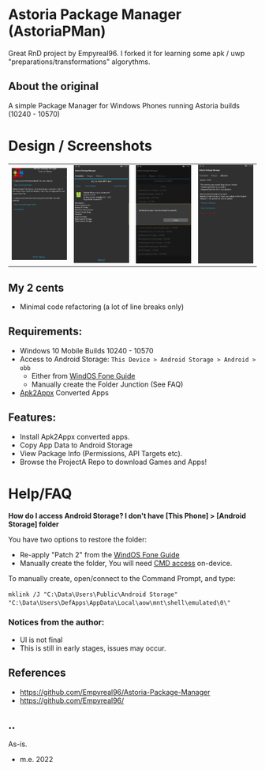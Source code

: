 # Astoria Package Manager (AstoriaPMan)
Great RnD project by Empyreal96. I forked it for learning some apk / uwp "preparations/transformations" algorythms. 

## About the original

A simple Package Manager for Windows Phones running Astoria builds (10240 - 10570) 

# Design / Screenshots
<table><tr>
<td> <img src="Images/shot1.png" alt="Drawing" style="width: 320px;"/> </td>
<td> <img src="Images/shot2.png" alt="Drawing" style="width: 320px;"/> </td>
<td> <img src="Images/shot3.png" alt="Drawing" style="width: 320px;"/> </td>
<td> <img src="Images/shot4.png" alt="Drawing" style="width: 320px;"/> </td>
</tr></table>

## My 2 cents
- Minimal code refactoring (a lot of line breaks only)

## Requirements:

- Windows 10 Mobile Builds 10240 - 10570
- Access to Android Storage: `This Device > Android Storage > Android > obb`
  - Either from [WindOS Fone Guide](https://youtu.be/vP-z8jVXVBQ)
  - Manually create the Folder Junction (See FAQ)
- [Apk2Appx](https://github.com/fadilfadz01/Apk2Appx_Converter) Converted Apps


## Features:
- Install Apk2Appx converted apps.
- Copy App Data to Android Storage
- View Package Info (Permissions, API Targets etc).
- Browse the ProjectA Repo to download Games and Apps!


# Help/FAQ

**How do I access Android Storage? I don't have [This Phone] > [Android Storage] folder**

You have two options to restore the folder:

- Re-apply "Patch 2" from the [WindOS Fone Guide](https://youtu.be/vP-z8jVXVBQ)
- Manually create the folder, You will need [CMD access](https://github.com/fadilfadz01/CMD.Injector) on-device.  

To manually create, open/connect to the Command Prompt, and type:

`mklink /J "C:\Data\Users\Public\Android Storage" "C:\Data\Users\DefApps\AppData\Local\aow\mnt\shell\emulated\0\" `


### Notices from the author:
- UI is not final 
- This is still in early stages, issues may occur.

## References
- https://github.com/Empyreal96/Astoria-Package-Manager
- https://github.com/Empyreal96/

## ..
As-is.

- m.e. 2022
